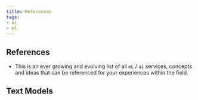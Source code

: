 ```yaml
---
title: References
tags:
- ai
- ml
---
```


## References

- This is an ever growing and evolving list of all `mL` / `ai` services, concepts and ideas that can be referenced for your experiences within the field.

## Text Models
